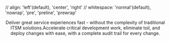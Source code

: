 // align: 'left'(default), 'center', 'right'
// whitespace: 'normal'(default), 'nowrap', 'pre', 'preline', 'prewrap'
<P 
  align="center"
  whitespace="nowrap"
  color="text-gray-500 dark:text-gray-400"
  >Deliver great service experiences fast - without the complexity of
  traditional ITSM solutions.Accelerate critical development work, eliminate
  toil, and deploy changes with ease, with a complete audit trail for every
  change.
</P>